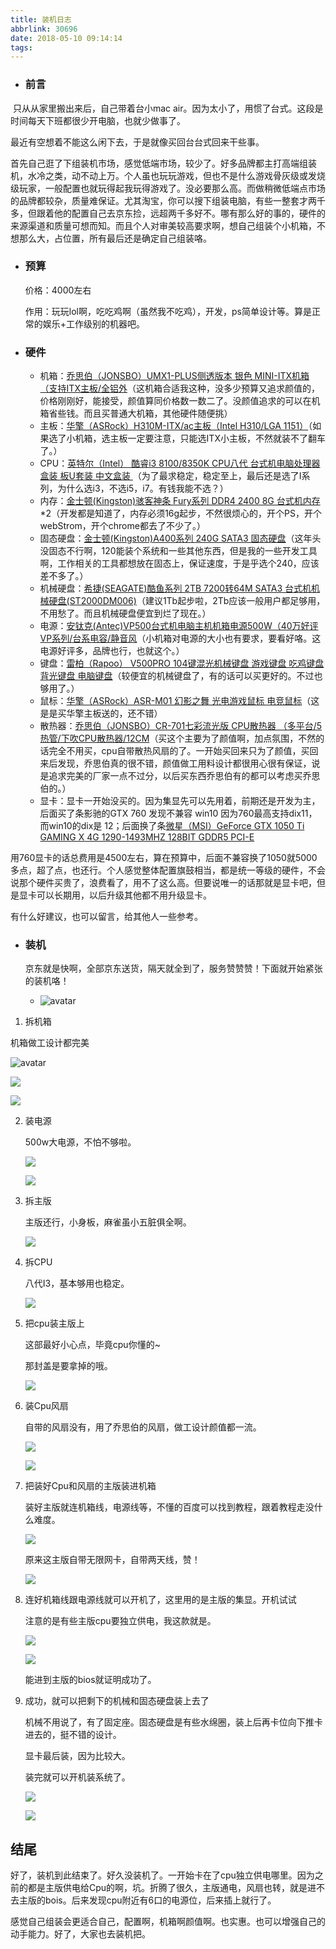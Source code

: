 ```yaml
---
title: 装机日志
abbrlink: 30696
date: 2018-05-10 09:14:14
tags:
---
```


- ### 前言

​     只从从家里搬出来后，自己带着台小mac air。因为太小了，用惯了台式。这段是时间每天下班都很少开电脑，也就少做事了。

最近有空想着不能这么闲下去，于是就像买回台台式回来干些事。

首先自己逛了下组装机市场，感觉低端市场，较少了。好多品牌都主打高端组装机，水冷之类，动不动上万。个人虽也玩玩游戏，但也不是什么游戏骨灰级或发烧级玩家，一般配置也就玩得起我玩得游戏了。没必要那么高。而做稍微低端点市场的品牌都较杂，质量难保证。尤其淘宝，你可以搜下组装电脑，有些一整套才两千多，但跟着他的配置自己去京东捡，远超两千多好不。哪有那么好的事的，硬件的来源渠道和质量可想而知。而且个人对审美较高要求啊，想自己组装个小机箱，不想那么大，占位置，所有最后还是确定自己组装咯。



- ### 预算

  价格：4000左右

  作用：玩玩lol啊，吃吃鸡啊（虽然我不吃鸡），开发，ps简单设计等。算是正常的娱乐+工作级别的机器吧。



- ### 硬件

  - 机箱：[乔思伯（JONSBO）UMX1-PLUS侧透版本 银色 MINI-ITX机箱（支持ITX主板/全铝外](https://item.jd.com/1228541.html)（这机箱合适我这种，没多少预算又追求颜值的，价格刚刚好，能接受，颜值算同价格数一数二了。没颜值追求的可以在机箱省些钱。而且买普通大机箱，其他硬件随便挑）
  - 主板：[华擎（ASRock）H310M-ITX/ac主板（Intel H310/LGA 1151）](https://item.jd.com/6972980.html)（如果选了小机箱，选主板一定要注意，只能选ITX小主板，不然就装不了翻车了。）
  - CPU：[英特尔（Intel） 酷睿i3 8100/8350K CPU八代 台式机电脑处理器盒装 板U套装 中文盒装 ](https://item.jd.com/17208743492.html)（为了最求稳定，稳定至上，最后还是选了I系列，为什么选i3，不选i5，i7。有钱我能不选？）
  - 内存：[金士顿(Kingston)骇客神条 Fury系列 DDR4 2400 8G 台式机内存](https://item.jd.com/2121097.html)*2（开发都是知道了，内存必须16g起步，不然很烦心的，开个PS，开个webStrom，开个chrome都去了不少了。）
  - 固态硬盘：[金士顿(Kingston)A400系列 240G SATA3 固态硬盘](https://item.jd.com/4311178.html)（这年头没固态不行啊，120能装个系统和一些其他东西，但是我的一些开发工具啊，工作相关的工具都想放在固态上，保证速度，于是乎选个240，应该差不多了。）
  - 机械硬盘：[希捷(SEAGATE)酷鱼系列 2TB 7200转64M SATA3 台式机机械硬盘(ST2000DM006)](https://item.jd.com/3356012.html)（建议1Tb起步啦，2Tb应该一般用户都足够用，不用愁了。而且机械硬盘便宜到烂了现在。）
  - 电源：[安钛克(Antec)VP500台式机电脑主机机箱电源500W（40万好评VP系列/台系电容/静音风](https://item.jd.com/840370.html)（小机箱对电源的大小也有要求，要看好咯。这电源好评多，品牌也行，也就这个。）
  - 键盘：[雷柏（Rapoo） V500PRO 104键混光机械键盘 游戏键盘 吃鸡键盘 背光键盘 电脑键盘](https://item.jd.com/5028795.html)（较便宜的机械键盘了，有的话可以买更好的。不过也够用了。）
  - 鼠标：[华擎（ASRock）ASR-M01 幻影之舞 光电游戏鼠标 电竞鼠标](https://item.jd.com/3654535.html)（这是是买华擎主板送的，还不错）
  - 散热器：[乔思伯（JONSBO）CR-701七彩流光版 CPU散热器 （多平台/5热管/下吹CPU散热器/12CM](https://item.jd.com/6054136.html)（买这个主要为了颜值啊，加点氛围，不然的话完全不用买，cpu自带散热风扇的了。一开始买回来只为了颜值，买回来后发现，乔思伯真的很不错，颜值做工用料设计都很用心很有保证，说是追求完美的厂家一点不过分，以后买东西乔思伯有的都可以考虑买乔思伯的。）
  - 显卡：显卡一开始没买的。因为集显先可以先用着，前期还是开发为主，后面买了条影驰的GTX 760 发现不兼容 win10 因为760最高支持dix11，而win10的dix是 12；后面换了条[微星（MSI）GeForce GTX 1050 Ti GAMING X 4G 1290-1493MHZ 128BIT GDDR5 PCI-E ](https://item.jd.com/3977224.html)

用760显卡的话总费用是4500左右，算在预算中，后面不兼容换了1050就5000多点，超了点，也还行。个人感觉整体配置旗鼓相当，都是统一等级的硬件，不会说那个硬件买贵了，浪费看了，用不了这么高。但要说唯一的话那就是显卡吧，但是显卡可以长期用，以后升级其他都不用升级显卡。

有什么好建议，也可以留言，给其他人一些参考。



- ### 装机

  京东就是快啊，全部京东送货，隔天就全到了，服务赞赞赞！下面就开始紧张的装机咯！

  - ![avatar](http://callmesoul-blog.oss-cn-shenzhen.aliyuncs.com/IMG_20181016_185109R.jpg)



1.  拆机箱

   机箱做工设计都完美

   ![avatar](http://callmesoul-blog.oss-cn-shenzhen.aliyuncs.com/IMG_20181016_185504R.jpg)

   ![](http://callmesoul-blog.oss-cn-shenzhen.aliyuncs.com/IMG_20181016_185516R.jpg)

   ![](http://callmesoul-blog.oss-cn-shenzhen.aliyuncs.com/IMG_20181016_185529R.jpg)



2. 装电源

   500w大电源，不怕不够啦。

   ![](http://callmesoul-blog.oss-cn-shenzhen.aliyuncs.com/IMG_20181016_190553R.jpg)

   ![](http://callmesoul-blog.oss-cn-shenzhen.aliyuncs.com/IMG_20181016_192354R.jpg)



3. 拆主版

   主版还行，小身板，麻雀虽小五脏俱全啊。

   ![](http://callmesoul-blog.oss-cn-shenzhen.aliyuncs.com/IMG_20181016_192930R.jpg)



4. 拆CPU

   八代I3，基本够用也稳定。

   ![](http://callmesoul-blog.oss-cn-shenzhen.aliyuncs.com/IMG_20181016_192939R.jpg)



5. 把cpu装主版上

   这部最好小心点，毕竟cpu你懂的~

   那封盖是要拿掉的哦。

   ![](http://callmesoul-blog.oss-cn-shenzhen.aliyuncs.com/IMG_20181016_193505R.jpg)



6. 装Cpu风扇

   自带的风扇没有，用了乔思伯的风扇，做工设计颜值都一流。

   ![](http://callmesoul-blog.oss-cn-shenzhen.aliyuncs.com/IMG_20181016_194019R.jpg)

   ![](http://callmesoul-blog.oss-cn-shenzhen.aliyuncs.com/IMG_20181016_203606R.jpg)



7. 把装好Cpu和风扇的主版装进机箱

   装好主版就连机箱线，电源线等，不懂的百度可以找到教程，跟着教程走没什么难度。

   ![](http://callmesoul-blog.oss-cn-shenzhen.aliyuncs.com/IMG_20181016_205834R.jpg)

   原来这主版自带无限网卡，自带两天线，赞！

   ![](http://callmesoul-blog.oss-cn-shenzhen.aliyuncs.com/IMG_20181016_205828R.jpg)



8. 连好机箱线跟电源线就可以开机了，这里用的是主版的集显。开机试试

   注意的是有些主版cpu要独立供电，我这款就是。

   ![](http://callmesoul-blog.oss-cn-shenzhen.aliyuncs.com/IMG_20181017_203914R.jpg)

   ![](http://callmesoul-blog.oss-cn-shenzhen.aliyuncs.com/IMG_20181017_203921R.jpg)

   能进到主版的bios就证明成功了。



9. 成功，就可以把剩下的机械和固态硬盘装上去了

   机械不用说了，有了固定座。固态硬盘是有些水绵圈，装上后再卡位向下推卡进去的，挺不错的设计。

   显卡最后装，因为比较大。

   装完就可以开机装系统了。

   ![](http://callmesoul-blog.oss-cn-shenzhen.aliyuncs.com/IMG_20181023_191519R.jpg)

   ![](http://callmesoul-blog.oss-cn-shenzhen.aliyuncs.com/IMG_20181023_191910R.jpg)





## 结尾

好了，装机到此结束了。好久没装机了。一开始卡在了cpu独立供电哪里。因为之前的都是主版供电给Cpu的啊，坑。折腾了很久，主版通电，风扇也转，就是进不去主版的bois。后来发现cpu附近有6口的电源位，后来插上就行了。

感觉自己组装会更适合自己，配置啊，机箱啊颜值啊。也实惠。也可以增强自己的动手能力。好了，大家也去装机把。
